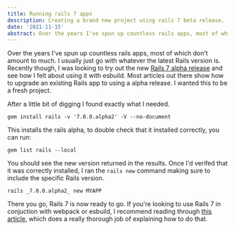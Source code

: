 ```yaml
---
title: Running rails 7 apps
description: Creating a brand new project using rails 7 beta release.
date: '2021-11-15'
abstract: Over the years I've spun up countless rails apps, most of which don't amount to much, I usually just use whatever the latest Rails build is.
---
```


Over the years I've spun up countless rails apps, most of which don't amount to much. I usually just go with whatever the latest Rails version is. Recently though, I was looking to try out the new [Rails 7 alpha release](https://weblog.rubyonrails.org/2021/9/17/this-week-in-rails-rails-7-alpha-released/) and see how I felt about using it with esbuild. Most articles out there show how to upgrade an existing Rails app to using a alpha release. I wanted this to be a fresh project. 

After a little bit of digging I found exactly what I needed.

```
gem install rails -v '7.0.0.alpha2' -V --no-document
```

This installs the rails alpha, to double check that it installed correctly, you can run:

```
gem list rails --local
```

You should see the new version returned in the results. Once I'd verifed that it was correctly installed, I ran the `rails new` command making sure to include the specific Rails version. 

```
rails _7.0.0.alpha2_ new MYAPP
```

There you go, Rails 7 is now ready to go. If you're looking to use Rails 7 in conjuction with webpack or esbuild, I recommend reading through [this article](https://www.colby.so/posts/live-reloading-with-esbuild-and-rails), which does a really thorough job of explaining how to do that.
